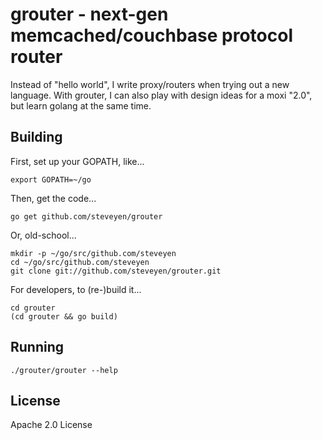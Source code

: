 grouter - next-gen memcached/couchbase protocol router
======================================================

Instead of "hello world", I write proxy/routers when trying out a new
language.  With grouter, I can also play with design ideas for a moxi
"2.0", but learn golang at the same time.

Building
--------

First, set up your GOPATH, like...

    export GOPATH=~/go

Then, get the code...

    go get github.com/steveyen/grouter

Or, old-school...

    mkdir -p ~/go/src/github.com/steveyen
    cd ~/go/src/github.com/steveyen
    git clone git://github.com/steveyen/grouter.git

For developers, to (re-)build it...

    cd grouter
    (cd grouter && go build)

Running
-------

    ./grouter/grouter --help

License
-------

Apache 2.0 License
